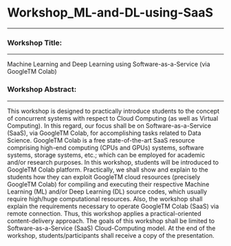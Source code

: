 # Workshop_ML-and-DL-using-SaaS
-------------------------------


### Workshop Title:
--------------------
Machine Learning and Deep Learning using Software-as-a-Service (via GoogleTM Colab)


### Workshop Abstract:
-----------------------
This workshop is designed to practically introduce students to the concept of concurrent systems with respect to Cloud Computing (as well as Virtual Computing). In this regard, our focus shall be on Software-as-a-Service (SaaS), via GoogleTM Colab, for accomplishing tasks related to Data Science. GoogleTM Colab is a free state-of-the-art SaaS resource comprising high-end computing (CPUs and GPUs) systems, software systems, storage systems, etc.; which can be employed for academic and/or research purposes. In this workshop, students will be introduced to GoogleTM Colab platform. Practically, we shall show and explain to the students how they can exploit GoogleTM cloud resources (precisely GoogleTM Colab) for compiling and executing their respective Machine Learning (ML) and/or Deep Learning (DL) source codes, which usually require high/huge computational resources. Also, the workshop shall explain the requirements necessary to operate GoogleTM Colab (SaaS) via remote connection. Thus, this workshop applies a practical-oriented content-delivery approach. The goals of this workshop shall be limited to Software-as-a-Service (SaaS) Cloud-Computing model. At the end of the workshop, students/participants shall receive a copy of the presentation.
